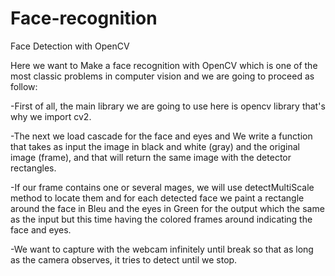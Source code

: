 # Face-recognition
Face Detection with OpenCV


Here we want to Make a face recognition with OpenCV which is one of the most classic problems in computer vision and we 
are going to proceed as follow:

-First of all, the main library we are going to use here is opencv library that's why we import cv2.

-The next we load cascade for the face and eyes and We write a function that takes as input the image in black and white (gray) 
and the original image (frame), and that will return the same image with the detector rectangles.

-If our frame contains one or several mages, we will use detectMultiScale method to locate them and for each detected 
face we paint a rectangle around the face in Bleu and the eyes in Green for the output which the same as the input but 
this time having the colored frames around indicating the face and eyes.

-We want to capture with the webcam infinitely until break so that as long as the camera observes, it tries to detect until we stop.

